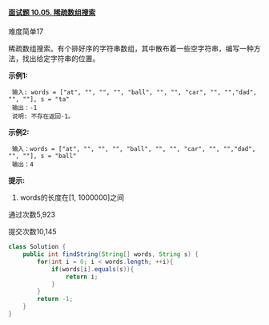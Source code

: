 #### [面试题 10.05. 稀疏数组搜索](https://leetcode-cn.com/problems/sparse-array-search-lcci/)

难度简单17

稀疏数组搜索。有个排好序的字符串数组，其中散布着一些空字符串，编写一种方法，找出给定字符串的位置。

**示例1:**

```
 输入: words = ["at", "", "", "", "ball", "", "", "car", "", "","dad", "", ""], s = "ta"
 输出：-1
 说明: 不存在返回-1。
```

**示例2:**

```
 输入：words = ["at", "", "", "", "ball", "", "", "car", "", "","dad", "", ""], s = "ball"
 输出：4
```

**提示:**

1. words的长度在[1, 1000000]之间

通过次数5,923

提交次数10,145



```java
class Solution {
    public int findString(String[] words, String s) {
        for(int i = 0; i < words.length; ++i){
            if(words[i].equals(s)){
                return i;
            }
        }
        return -1;
    }
}
```

